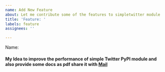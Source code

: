 ```yaml
---
name: Add New Feature
about: Let me contribute some of the features to simpletwitter module
title: 'Feature: '
labels: feature
assignees: ''

---
```


Name: 

#### My Idea to improve the performance of simple Twitter PyPI module and also provide some docs as pdf share it with [Mail](mailto:praveenkumar.abipravi@outlook.in)
